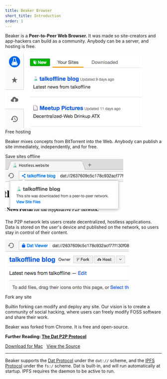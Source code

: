 ```yaml
---
title: Beaker Browser
short_title: Introduction
order: 1
---
```


Beaker is a **Peer-to-Peer Web Browser.**
It was made so site-creators and app-hackers can build as a community.
Anybody can be a server, and hosting is free.

<div class="screenshot dark">
  <div><img src="/img/intro-screenshot-2-cropped.png"></div>
  <div><span class="fa fa-cloud-upload"></span> Free hosting</div>
</div>

Beaker mixes concepts from BitTorrent into the Web.
Anybody can publish a site immediately, independently, and for free.

<div class="screenshot dark reverse">
  <div><span class="fa fa-floppy-o"></span> Save sites offline</div>
  <div><img src="/img/intro-screenshot-4-cropped.png"></div>
</div>

The P2P network lets users create decentralized, hostless applications.
Data is stored on the user's device and published on the network, so users stay in control of their content.

<div class="screenshot dark">
  <div><img src="/img/intro-screenshot-3-cropped.png"></div>
  <div><span class="fa fa-code-fork"></span> Fork any site</div>
</div>

Builtin forking can modify and deploy any site.
Our vision is to create a community of social hacking, where users can freely modify FOSS software and share their work.

Beaker was forked from Chrome.
It is free and open-source.

**Further Reading: [The Dat P2P Protocol](/docs/dat/intro.html)**

<a class="btn btn-primary" href="https://download.beakerbrowser.net/download/latest/osx"><i class="fa fa-apple" aria-hidden="true"></i> Download for Mac</a>
&nbsp; <a href="https://github.com/beakerbrowser/beaker">View the Source</a>

<hr>

Beaker supports the [Dat Protocol](/docs/dat/intro.html) under the `dat://` scheme, and the [IPFS Protocol](https://ipfs.io) under the `fs:/` scheme.
Dat is built-in, and will run automatically at startup.
IPFS requires the daemon to be active to run.